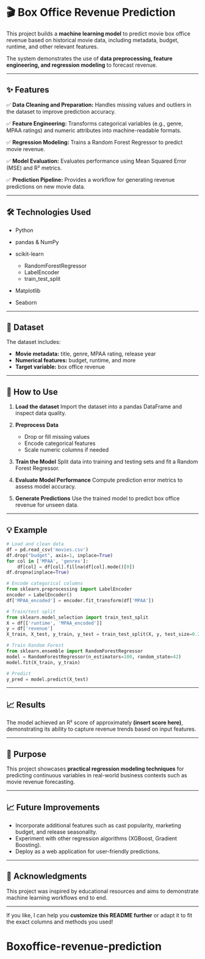 

# 🎬 Box Office Revenue Prediction

This project builds a **machine learning model** to predict movie box office revenue based on historical movie data, including metadata, budget, runtime, and other relevant features.

The system demonstrates the use of **data preprocessing, feature engineering, and regression modeling** to forecast revenue.

---

## ✨ Features

✅ **Data Cleaning and Preparation:**
Handles missing values and outliers in the dataset to improve prediction accuracy.

✅ **Feature Engineering:**
Transforms categorical variables (e.g., genre, MPAA ratings) and numeric attributes into machine-readable formats.

✅ **Regression Modeling:**
Trains a Random Forest Regressor to predict movie revenue.

✅ **Model Evaluation:**
Evaluates performance using Mean Squared Error (MSE) and R² metrics.

✅ **Prediction Pipeline:**
Provides a workflow for generating revenue predictions on new movie data.

---

## 🛠️ Technologies Used

* Python
* pandas & NumPy
* scikit-learn

  * RandomForestRegressor
  * LabelEncoder
  * train\_test\_split
* Matplotlib
* Seaborn

---

## 📂 Dataset

The dataset includes:

* **Movie metadata:** title, genre, MPAA rating, release year
* **Numerical features:** budget, runtime, and more
* **Target variable:** box office revenue

---

## 🚀 How to Use

1. **Load the dataset**
   Import the dataset into a pandas DataFrame and inspect data quality.

2. **Preprocess Data**

   * Drop or fill missing values
   * Encode categorical features
   * Scale numeric columns if needed

3. **Train the Model**
   Split data into training and testing sets and fit a Random Forest Regressor.

4. **Evaluate Model Performance**
   Compute prediction error metrics to assess model accuracy.

5. **Generate Predictions**
   Use the trained model to predict box office revenue for unseen data.

---

## 💡 Example

```python
# Load and clean data
df = pd.read_csv('movies.csv')
df.drop("budget", axis=1, inplace=True)
for col in ['MPAA', 'genres']:
    df[col] = df[col].fillna(df[col].mode()[0])
df.dropna(inplace=True)

# Encode categorical columns
from sklearn.preprocessing import LabelEncoder
encoder = LabelEncoder()
df['MPAA_encoded'] = encoder.fit_transform(df['MPAA'])

# Train/test split
from sklearn.model_selection import train_test_split
X = df[['runtime', 'MPAA_encoded']]
y = df['revenue']
X_train, X_test, y_train, y_test = train_test_split(X, y, test_size=0.2, random_state=42)

# Train Random Forest
from sklearn.ensemble import RandomForestRegressor
model = RandomForestRegressor(n_estimators=100, random_state=42)
model.fit(X_train, y_train)

# Predict
y_pred = model.predict(X_test)
```

---

## 📈 Results

The model achieved an R² score of approximately **(insert score here)**, demonstrating its ability to capture revenue trends based on input features.

---

## 🎯 Purpose

This project showcases **practical regression modeling techniques** for predicting continuous variables in real-world business contexts such as movie revenue forecasting.

---

## 📈 Future Improvements

* Incorporate additional features such as cast popularity, marketing budget, and release seasonality.
* Experiment with other regression algorithms (XGBoost, Gradient Boosting).
* Deploy as a web application for user-friendly predictions.

---

## 🌟 Acknowledgments

This project was inspired by educational resources and aims to demonstrate machine learning workflows end to end.

---

If you like, I can help you **customize this README further** or adapt it to fit the exact columns and methods you used!
# Boxoffice-revenue-prediction
